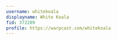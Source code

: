 ```yaml
---
username: whitekoala
displayname: White Koala
fid: 372289
profile: https://warpcast.com/whitekoala
---
```

